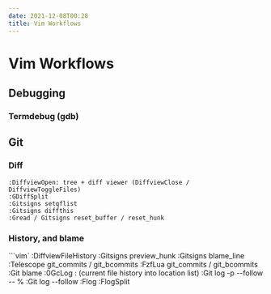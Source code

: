 ```yaml
---
date: 2021-12-08T00:28
title: Vim Workflows
---
```


# Vim Workflows

## Debugging

### Termdebug (gdb)


<!-- Start in the Vim "src" directory and build Vim: >
% make
Start Vim: >
% ./vim
Load the termdebug plugin and start debugging Vim: >
:packadd termdebug
:Termdebug vim
You should now have three windows:
source  - where you started
gdb	    - you can type gdb commands here
program - the executed program will use this window

Put focus on the gdb window and type: >
break ex_help
run
Vim will start running in the program window. Put focus there and type: >
:help gui
Gdb will run into the ex_help breakpoint.  The source window now shows the
ex_cmds.c file.  A red "1 " marker will appear in the signcolumn where the
breakpoint was set.  The line where the debugger stopped is highlighted.  You
can now step through the program.  You will see the highlighting move as the
debugger executes a line of source code.

Run ":Next" a few times until the for loop is highlighted.  Put the cursor on
the end of "eap->arg", then call ":Eval".  You will see this displayed:
"eap->arg": 0x555555e68855 "gui" ~
This way you can inspect the value of local variables.  You can also focus the
gdb window and use a "print" command, e.g.: >
print *eap
If mouse pointer movements are working, Vim will also show a balloon when the
mouse rests on text that can be evaluated by gdb.
You can also use the "K" mapping that will either use neovim floating windows
if available to show the results or print below the status bar.

Now go back to the source window and put the cursor on the first line after
the for loop, then type: >
:Break
You will see a "1" marker appear, this indicates the new breakpoint.  Now
run ":Cont" command and the code until the breakpoint will be executed.

You can type more advanced commands in the gdb window.  For example, type: >
watch curbuf
Now run ":Cont" (or type "cont" in the gdb window). Execution
will now continue until the value of "curbuf" changes, which is in do_ecmd().
To remove this watchpoint again type in the gdb window: >
delete 3

You can see the stack by typing in the gdb window: >
where
Move through the stack frames, e.g. with: >
frame 3
The source window will show the code, at the point where the call was made to
a deeper level.


Stepping through code ~
*termdebug-stepping*
Put focus on the gdb window to type commands there.  Some common ones are:
- CTRL-C	interrupt the program
- next		execute the current line and stop at the next line
- step		execute the current line and stop at the next statement,
entering functions
- finish	execute until leaving the current function
- where		show the stack
- frame N	go to the Nth stack frame
- continue	continue execution

*:Run* *:Arguments*
In the window showing the source code these commands can be used to control
gdb:
`:Run` [args]	    run the program with [args] or the previous arguments
`:Arguments` {args}  set arguments for the next `:Run`

*:Break*	set a breakpoint at the current line; a sign will be displayed
*:Clear*	delete the breakpoint at the current line

*:Step*	execute the gdb "step" command
*:Over*	execute the gdb "next" command (`:Next` is a Vim command)
*:Finish*	execute the gdb "finish" command
*:Continue*	execute the gdb "continue" command
*:Stop*	interrupt the program

If gdb stops at a source line and there is no window currently showing the
source code, a new window will be created for the source code.  This also
happens if the buffer in the source code window has been modified and can't be
abandoned.

Gdb gives each breakpoint a number.  In Vim the number shows up in the sign
column, with a red background.  You can use these gdb commands:
- info break	list breakpoints
- delete N	delete breakpoint N
You can also use the `:Clear` command if the cursor is in the line with the
breakpoint, or use the "Clear breakpoint" right-click menu entry.


Inspecting variables ~
*termdebug-variables* *:Evaluate*
`:Evaluate`	    evaluate the expression under the cursor
`K`		    same
`:Evaluate` {expr}   evaluate {expr}
`:'<,'>Evaluate`     evaluate the Visually selected text

This is similar to using "print" in the gdb window.
You can usually shorten `:Evaluate` to `:Ev`.


Other commands ~
*termdebug-commands*
*:Gdb*	     jump to the gdb window
*:Program*    jump to the window with the running program
*:Source*     jump to the window with the source code, create it if there
isn't one
*:Asm*	     jump to the window with the disassembly, create it if there
isn't one -->

## Git

### Diff

```vim
:DiffviewOpen: tree + diff viewer (DiffviewClose / DiffviewToggleFiles)
:GDiffSplit
:Gitsigns setqflist
:Gitsigns diffthis
:Gread / Gitsigns reset_buffer / reset_hunk
```

### History, and blame

```vim`
:DiffviewFileHistory
:Gitsigns preview_hunk
:Gitsigns blame_line
:Telescope git_commits / git_bcommits
:FzfLua git_commits / git_bcommits
:Git blame
:0GcLog : (current file history into location list)
:Git log -p --follow -- %
:Git log --follow
:Flog :FlogSplit
```

